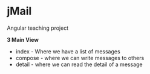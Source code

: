 jMail
=====

Angular teaching project

__3 Main View__
* index - Where we have a list of messages
* compose - where we can write messages to others
* detail - where we can read the detail of a message
